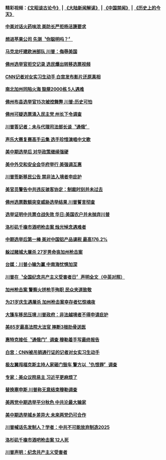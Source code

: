 #### 精彩视频：[《文昭谈古论今》](https://github.com/gfw-breaker/wenzhao/blob/master/README.md?t=11101532) | [《大陆新闻解读》](https://github.com/gfw-breaker/ntdtv-comedy/blob/master/README.md?t=11101532) | [《中国禁闻》](https://github.com/gfw-breaker/ntdtv-news/blob/master/README.md?t=11101532) | [《历史上的今天》](https://github.com/gfw-breaker/today-in-history/blob/master/README.md?t=11101532) 

#### [中美对话火药味浓 美防长严拒杨洁篪要求](../pages/news203/a1398825.md?t=11101532) 

#### [想进苹果公司 先测〝你聪明吗？〞](../pages/news203/a1398817.md?t=11101532) 

#### [马克龙吁建欧洲部队 川普：侮辱美国](../pages/news203/a1398813.md?t=11101532) 

#### [佛州选举官拒交记录 选民爆出转移选票视频](../pages/news203/a1398796.md?t=11101532) 

#### [CNN记者对女实习生动手 白宫发布影片还原真相](../pages/news203/a1398772.md?t=11101532) 

#### [南北加州同陷火海 毁屋2000栋 5人遇难](../pages/news203/a1398760.md?t=11101532) 

#### [佛州布县选举官15次被控舞弊 川普:历史可怕](../pages/news203/a1398768.md?t=11101532) 

#### [佛州可疑选票涌入民主党 州长下令调查](../pages/news203/a1398763.md?t=11101532) 

#### [川普答记者：未与代理司法部长谈〝通俄〞](../pages/news203/a1398762.md?t=11101532) 

#### [声乐大赛复赛高手云集 选手珍惜演唱中文歌](../pages/news203/a1398761.md?t=11101532) 

#### [美中期选举后 对华政策继续强硬](../pages/news203/a1398755.md?t=11101532) 

#### [美中外交和安全会华府举行 美强调互惠](../pages/news203/a1398753.md?t=11101532) 

#### [川普签新移民公告 禁非法入境者申庇护](../pages/news203/a1398750.md?t=11101532) 

#### [美官员警告中共违反骇客协定：制裁时刻并未过去](../pages/news203/a1398743.md?t=11101532) 

#### [佛州选票数额突变威胁选举结果 川普誓言彻查](../pages/news203/a1398740.md?t=11101532) 

#### [选举证明中共票仓战失效 华日:美国农户并未抛弃川普](../pages/news203/a1398736.md?t=11101532) 

#### [洛杉矶千橡市酒吧枪击案 烛光悼念遇难者](../pages/news203/a1398721.md?t=11101532) 

#### [中期选举后第一棒 美对中国铝产品课税 最高176.2%](../pages/news203/a1398718.md?t=11101532) 

#### [躲过赌城大屠杀 27岁男命丧加州枪击案](../pages/news203/a1398681.md?t=11101532) 

#### [台媒：川普小输为赢 中南海忧惧加深](../pages/news203/a1398686.md?t=11101532) 

#### [川普在〝全国纪念共产主义受害者日〞声明全文（中英对照）](../pages/news203/a1398565.md?t=11101532) 

#### [加州枪击案 警察火拼枪手殉职 民众夹道致敬](../pages/news203/a1398676.md?t=11101532) 

#### [为21岁庆生遇屠杀 加州枪击案幸存者忆惊魂夜](../pages/news203/a1398657.md?t=11101532) 

#### [大篷车移民压境 川普政府：非法越境者不得申请庇护](../pages/news203/a1398672.md?t=11101532) 

#### [美85岁最高法院大法官 摔断3根肋骨送医](../pages/news203/a1398632.md?t=11101532) 

#### [惠特克接任〝通俄门〞调查 穆勒着手写最终报告](../pages/news203/a1398624.md?t=11101532) 

#### [白宫：CNN被吊销通行证的记者对女实习生动手](../pages/news203/a1398627.md?t=11101532) 

#### [极左翼闯福克斯主持人家砸门毁车 警方以〝仇恨罪〞调查](../pages/news203/a1398617.md?t=11101532) 

#### [专家：美众议院易主 习近平更麻烦了](../pages/news203/a1398484.md?t=11101532) 

#### [替换塞申斯 川普称无意结束穆勒调查](../pages/news203/a1398614.md?t=11101532) 

#### [美两党中期选举平分秋色 中共沦最大输家](../pages/news203/a1398575.md?t=11101532) 

#### [美中期选举城乡差异大  未来两党仍可合作](../pages/news203/a1398598.md?t=11101532) 

#### [川普喊话先发制人？学者：中共不可能放弃制造2025](../pages/news203/a1398588.md?t=11101532) 

#### [洛杉矶千橡市酒吧枪击案 12人死](../pages/news203/a1398573.md?t=11101532) 

#### [川普声明：纪念共产主义受害者](../pages/news203/a1398570.md?t=11101532) 


